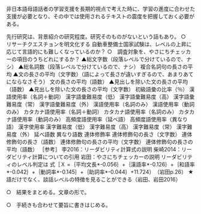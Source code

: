 非日本語母語話者の学習支援を長期的視点で考えた時に、学習の進度に合わせた支援が必要となり、その中では使用されるテキストの震度を把握しておく必要がある。

先行研究は、背景紹介の研究程度。研究そのものがないという話もあり。
○　リサーチクエスチョンを明文化する
自動車整備士国家試験は、レベルの上昇に応じて言語的にも難しくなっているのか？
○　調査対象を、やさにちチェッカーの項目のうちどれにするか？
▲総文字数（段落レベルで分けているので、ナシ）
▲総名詞数（段落レベルで分けているので、ナシ）
複合名詞句の長さの平均
▲文の長さの平均（文字数）（語によって長さが違いすぎるので、あまりあてにならなさそう）
文の長さの平均（語数）
▲見出しを除いた文の長さの平均（語数）
▲見出しを除いた文の長さの平均（文字数）
初級語彙の比率（％）
漢語使用率（名詞＋動詞）
漢字語彙難易度（低）
漢字語彙難易度（高）
漢字語彙難易度（常）
漢字語彙難易度（外）
漢語使用率（名詞のみ）
漢語使用率（動詞のみ）
カタカナ語使用率（名詞＋動詞）
カタカナ語使用率（名詞のみ）
カタカナ語使用率（動詞のみ）
高頻度語使用率（延べ語）
高頻度語使用率（異なり語）
漢字使用率
漢字難易度（低）
漢字難易度（高）
漢字難易度（常）
漢字難易度（外）
延べ語数
異なり語数
連体修飾率
連体修飾句の長さ（文字数）
連体修飾句の長さ（語数）
連体修飾句の長さの平均（文字数）
連体修飾句の長さの平均（語数）
［参考］
李2016：リーダビリティ計算式の説明
柴崎2014：リーダビリティ計算についての引用
岩田：やさにちチェッカーの説明
	リーダビリティのレベル判定は
	式［Ｘ =｛平均文長*-0.056｝+｛漢語率*-0.126｝+｛和語率*-0.042｝+｛動詞率*-0.145｝+｛助詞率*-0.044｝+11.724）　（岩田p.26）
★語だけでなく、談話レベルの特徴を見ることができる（岩田、岩田2016）


○　結果をまとめる。文章の形で。

○　手続きも合わせて要旨に書きはじめる。

